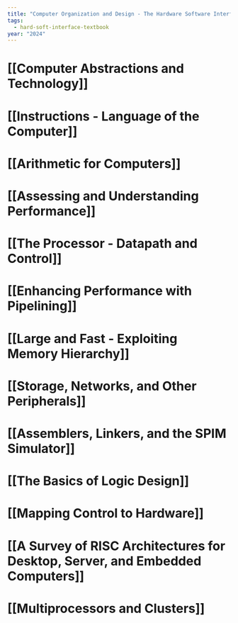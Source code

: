 ```yaml
---
title: "Computer Organization and Design - The Hardware Software Interface: Table of Contents"
tags:
  - hard-soft-interface-textbook
year: "2024"
---
```

# [[Computer Abstractions and Technology]]

# [[Instructions - Language of the Computer]]

# [[Arithmetic for Computers]]

# [[Assessing and Understanding Performance]]

# [[The Processor - Datapath and Control]]

# [[Enhancing Performance with Pipelining]]

# [[Large and Fast - Exploiting Memory Hierarchy]]

# [[Storage, Networks, and Other Peripherals]]

# [[Assemblers, Linkers, and the SPIM Simulator]]

# [[The Basics of Logic Design]]

# [[Mapping Control to Hardware]]

# [[A Survey of RISC Architectures for Desktop, Server, and Embedded Computers]]


# [[Multiprocessors and Clusters]]